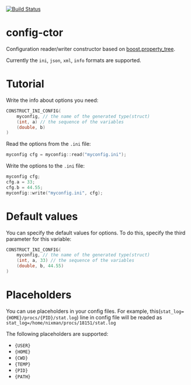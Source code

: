 [![Build Status](https://travis-ci.org/niXman/config-ctor.svg?branch=master)](https://travis-ci.org/niXman/config-ctor)

config-ctor
===========

Configuration reader/writer constructor based on [boost.property_tree](http://www.boost.org/doc/libs/1_59_0/libs/property_tree/index.html).

Currently the `ini`, `json`, `xml`, `info` formats are supported.


Tutorial
===========
Write the info about options you need:
```cpp
CONSTRUCT_INI_CONFIG(
	myconfig, // the name of the generated type(struct)
	(int, a) // the sequence of the variables
	(double, b)
)
```
Read the options from the `.ini` file:
```cpp
myconfig cfg = myconfig::read("myconfig.ini");
```
Write the options to the `.ini` file:
```cpp
myconfig cfg;
cfg.a = 33;
cfg.b = 44.55;
myconfig::write("myconfig.ini", cfg);
```

Default values
===========
You can specify the default values for options. To do this, specify the third parameter for this variable:
```cpp
CONSTRUCT_INI_CONFIG(
	myconfig, // the name of the generated type(struct)
	(int, a, 33) // the sequence of the variables
	(double, b, 44.55)
)
```

Placeholders
===========
You can use placeholders in your config files.
For example, this(`stat_log={HOME}/procs/{PID}/stat.log`) line in config file will be readed as `stat_log=/home/nixman/procs/18151/stat.log`

The following placeholders are supported:
 - `{USER}`
 - `{HOME}`
 - `{CWD}`
 - `{TEMP}`
 - `{PID}`
 - `{PATH}`
